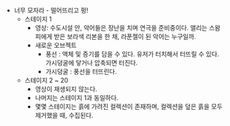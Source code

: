 * 너무 모자라 - 떨어뜨리고 펑!
  * 스테이지 1
    * 영상: 수도시설 안, 악어들은 장난을 치며 연극을 준비중이다. 앨리는 스왐피에게 받은 보라색 리본을 한 채, 라푼젤이 된 악어는 누구일까.
    * 새로운 오브젝트
      * 풍선 : 액체 및 증기를 담을 수 있다. 유저가 터치해서 터뜨릴 수 있다. 가시덩굴에 닿거나 압축되면 터진다.
      * 가시덩굴 : 풍선을 터뜨린다.
  * 스테이지 2 ~ 20
    * 영상이 재생되지 않는다.
    * 나머지는 스테이지 1과 동일하다.
    * 몇몇 스테이지는 흙에 가려진 컬렉션이 존재하며, 컬렉션을 덮은 흙을 모두 제거했을 때, 수집된다.
